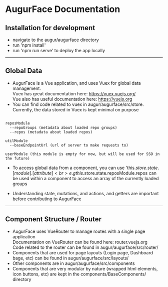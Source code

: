 # AugurFace Documentation
## Installation for development
* navigate to the augur/augurface directory
* run 'npm install' 
* run 'npm run serve' to deploy the app locally
---
## Global Data
* AugurFace is a Vue application, and uses Vuex for global data management.<br> Vuex has great documentation here: https://vuex.vuejs.org/
<br>Vue also has useful documentation here: https://vuejs.org
* You can find code related to vuex in augur/augurface/src/store.<br>Currently, the data stored in Vuex is kept minimal on purpose

```

reposModule
  --repoGroups (metadata about loaded repo groups)
  --repos (metadata about loaded repos)

utilModule
  --baseEndpointUrl (url of server to make requests to)

userModule (this module is empty for now, but will be used for SSO in the future)

```

* To access global data from a component, you can use 'this.$store.state.[module].[attribute]
<br>e.g this.$store.state.reposModule.repos can be used within a component to access an array of the currently loaded groups

* Understanding state, mutations, and actions, and getters are important before contributing to AugurFace

---

## Component Structure / Router
* AugurFace uses VueRouter to manage routes with a single page application<br>Documentation on VueRouter can be found here: router.vuejs.org <br>Code related to the router can be found in augur/augurface/src/router/
* Components that are used for page layouts (Login page, Dashboard bage, etc) can be found in augur/augurface/src/layouts/
* Other components are in augur/augurface/src/components
* Components that are very modular by nature (wrapped html elements, icon buttons, etc) are kept in the components/BaseComponents/ directory